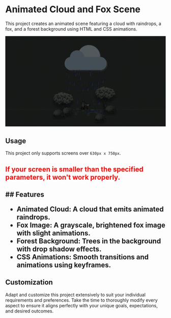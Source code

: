 # Animated Cloud and Fox Scene

This project creates an animated scene featuring a cloud with raindrops, a fox, and a forest background using HTML and CSS animations.

![Fox Scene Video Screenshot](./.github/preview.gif)

## Usage

This project only supports screens over `630px x 750px`. 
<h2 style='color: red'>
If your screen is smaller than the specified parameters, it won't work properly.
<h2>
## Features

- **Animated Cloud**: A cloud that emits animated raindrops.
- **Fox Image**: A grayscale, brightened fox image with slight animations.
- **Forest Background**: Trees in the background with drop shadow effects.
- **CSS Animations**: Smooth transitions and animations using keyframes.

## Customization

Adapt and customize this project extensively to suit your individual requirements and preferences. Take the time to thoroughly modify every aspect to ensure it aligns perfectly with your unique goals, expectations, and desired outcomes.

